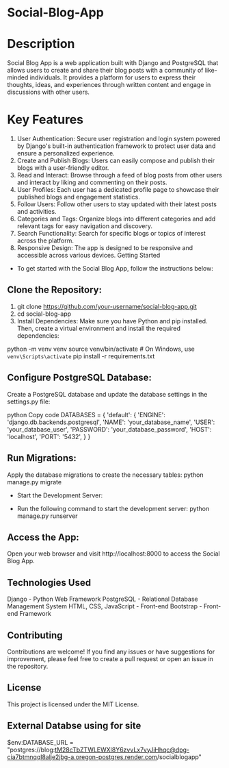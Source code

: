 # Social-Blog-App

# Description

Social Blog App is a web application built with Django and PostgreSQL that allows users to create and share their blog posts with a community of like-minded individuals. It provides a platform for users to express their thoughts, ideas, and experiences through written content and engage in discussions with other users.

# Key Features
1. User Authentication: Secure user registration and login system powered by Django's built-in authentication framework to protect user data and ensure a personalized experience.
2. Create and Publish Blogs: Users can easily compose and publish their blogs with a user-friendly editor.
3. Read and Interact: Browse through a feed of blog posts from other users and interact by liking and commenting on their posts.
4. User Profiles: Each user has a dedicated profile page to showcase their published blogs and engagement statistics.
5. Follow Users: Follow other users to stay updated with their latest posts and activities.
6. Categories and Tags: Organize blogs into different categories and add relevant tags for easy navigation and discovery.
7. Search Functionality: Search for specific blogs or topics of interest across the platform.
8. Responsive Design: The app is designed to be responsive and accessible across various devices.
Getting Started

- To get started with the Social Blog App, follow the instructions below:

## Clone the Repository:

1. git clone https://github.com/your-username/social-blog-app.git
2. cd social-blog-app
3. Install Dependencies: Make sure you have Python and pip installed. Then, create a virtual environment and install the required dependencies:

python -m venv venv
source venv/bin/activate   # On Windows, use `venv\Scripts\activate`
pip install -r requirements.txt

## Configure PostgreSQL Database:

Create a PostgreSQL database and update the database settings in the settings.py file:

python
Copy code
DATABASES = {
    'default': {
        'ENGINE': 'django.db.backends.postgresql',
        'NAME': 'your_database_name',
        'USER': 'your_database_user',
        'PASSWORD': 'your_database_password',
        'HOST': 'localhost',
        'PORT': '5432',
    }
}

## Run Migrations:

Apply the database migrations to create the necessary tables: python manage.py migrate

- Start the Development Server:

- Run the following command to start the development server: python manage.py runserver

## Access the App:

Open your web browser and visit http://localhost:8000 to access the Social Blog App.

## Technologies Used
Django - Python Web Framework
PostgreSQL - Relational Database Management System
HTML, CSS, JavaScript - Front-end
Bootstrap - Front-end Framework

## Contributing
Contributions are welcome! If you find any issues or have suggestions for improvement, please feel free to create a pull request or open an issue in the repository.

## License
This project is licensed under the MIT License.

## External Databse using for site
$env:DATABASE_URL = "postgres://blog:tM28cTbZTWLEWXl8Y6zvvLx7vyJiHhqc@dpg-cia7btmnqql8alje2jbg-a.oregon-postgres.render.com/socialblogapp"